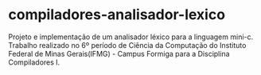 # compiladores-analisador-lexico
Projeto e implementação de um analisador léxico para a linguagem mini-c. Trabalho realizado no 6º período de Ciência da Computação do Instituto Federal de Minas Gerais(IFMG) - Campus Formiga para a Disciplina Compiladores I.
